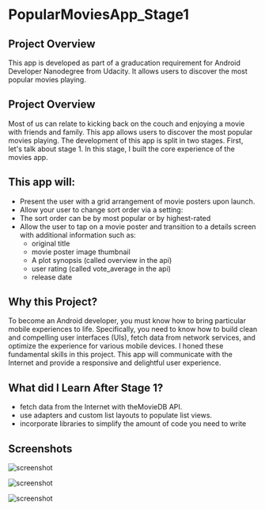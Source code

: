 # PopularMoviesApp_Stage1

## Project Overview
This app is developed as part of a graducation requirement for Android Developer Nanodegree from Udacity. It allows users to discover the most popular movies playing.

## Project Overview
Most of us can relate to kicking back on the couch and enjoying a movie with friends and family. This app allows users to discover the most popular movies playing. The development of this app is split in two stages. First, let's talk about stage 1.
In this stage, I built the core experience of the movies app.

## This app will:
- Present the user with a grid arrangement of movie posters upon launch.
- Allow your user to change sort order via a setting:
- The sort order can be by most popular or by highest-rated
- Allow the user to tap on a movie poster and transition to a details screen with additional information such as:
  - original title
  - movie poster image thumbnail
  - A plot synopsis (called overview in the api)
  - user rating (called vote_average in the api)
  - release date

## Why this Project?
To become an Android developer, you must know how to bring particular mobile experiences to life. Specifically, you need to know how to build clean and compelling user interfaces (UIs), fetch data from network services, and optimize the experience for various mobile devices. I honed these fundamental skills in this project. This app will communicate with the Internet and provide a responsive and delightful user experience.

## What did I Learn After Stage 1?
- fetch data from the Internet with theMovieDB API.
- use adapters and custom list layouts to populate list views.
- incorporate libraries to simplify the amount of code you need to write 

## Screenshots
![screenshot](https://user-images.githubusercontent.com/38955290/67230750-7cf4ad80-f403-11e9-9dce-0d725d29379d.png)

![screenshot](https://user-images.githubusercontent.com/38955290/67234207-56864080-f40a-11e9-9be3-512639b71930.png)

![screenshot](https://user-images.githubusercontent.com/38955290/67234213-5ab25e00-f40a-11e9-8aa7-ac37d8a09380.png)
